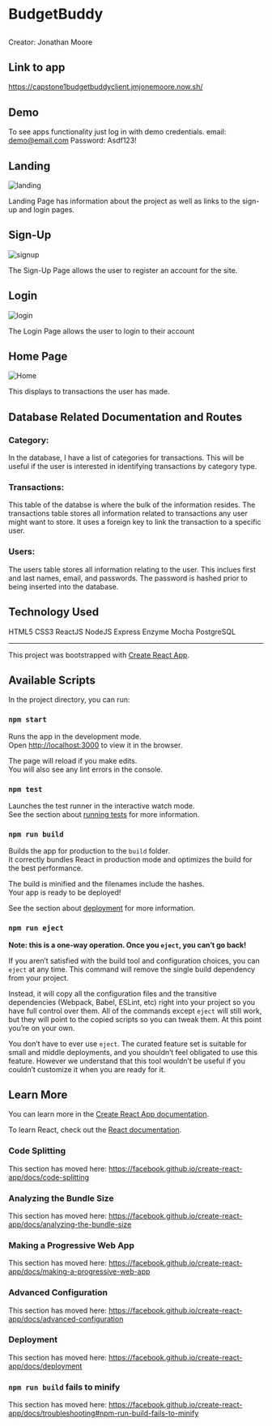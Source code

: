# BudgetBuddy

##
Creator:
 Jonathan Moore

## Link to app

https://capstone1budgetbuddyclient.jmjonemoore.now.sh/

## Demo

To see apps functionality just log in with demo credentials.
email: demo@email.com
Password: Asdf123!

## Landing

![landing](/src/Images/Landing.png "Landing Page")

Landing Page has information about the project as well as links to the sign-up and login pages.

## Sign-Up

![signup](/src/Images/Signup.png "Sign-up Page")

The Sign-Up Page allows the user to register an account for the site.

## Login

![login](/src/Images/Login.png "Login page")

The Login Page allows the user to login to their account

## Home Page

![Home](/src/Images/Homepage.png "Home page")

This displays to transactions the user has made.

## Database Related Documentation and Routes

### Category:

In the database, I have a list of categories for transactions. This will be useful if the user is interested in identifying transactions by category type.

### Transactions:

This table of the databse is where the bulk of the information resides. The transactions table stores all information related to transactions any user might want to store. It uses a foreign key to link the transaction to a specific user.

### Users:

The users table stores all information relating to the user. This inclues first and last names, email, and passwords. The password is hashed prior to being inserted into the database.

## Technology Used

HTML5
CSS3
ReactJS
NodeJS
Express
Enzyme
Mocha
PostgreSQL

________________________________________________________________________________________________________________________________________________________



This project was bootstrapped with [Create React App](https://github.com/facebook/create-react-app).

## Available Scripts

In the project directory, you can run:

### `npm start`

Runs the app in the development mode.<br>
Open [http://localhost:3000](http://localhost:3000) to view it in the browser.

The page will reload if you make edits.<br>
You will also see any lint errors in the console.

### `npm test`

Launches the test runner in the interactive watch mode.<br>
See the section about [running tests](https://facebook.github.io/create-react-app/docs/running-tests) for more information.

### `npm run build`

Builds the app for production to the `build` folder.<br>
It correctly bundles React in production mode and optimizes the build for the best performance.

The build is minified and the filenames include the hashes.<br>
Your app is ready to be deployed!

See the section about [deployment](https://facebook.github.io/create-react-app/docs/deployment) for more information.

### `npm run eject`

**Note: this is a one-way operation. Once you `eject`, you can’t go back!**

If you aren’t satisfied with the build tool and configuration choices, you can `eject` at any time. This command will remove the single build dependency from your project.

Instead, it will copy all the configuration files and the transitive dependencies (Webpack, Babel, ESLint, etc) right into your project so you have full control over them. All of the commands except `eject` will still work, but they will point to the copied scripts so you can tweak them. At this point you’re on your own.

You don’t have to ever use `eject`. The curated feature set is suitable for small and middle deployments, and you shouldn’t feel obligated to use this feature. However we understand that this tool wouldn’t be useful if you couldn’t customize it when you are ready for it.

## Learn More

You can learn more in the [Create React App documentation](https://facebook.github.io/create-react-app/docs/getting-started).

To learn React, check out the [React documentation](https://reactjs.org/).

### Code Splitting

This section has moved here: https://facebook.github.io/create-react-app/docs/code-splitting

### Analyzing the Bundle Size

This section has moved here: https://facebook.github.io/create-react-app/docs/analyzing-the-bundle-size

### Making a Progressive Web App

This section has moved here: https://facebook.github.io/create-react-app/docs/making-a-progressive-web-app

### Advanced Configuration

This section has moved here: https://facebook.github.io/create-react-app/docs/advanced-configuration

### Deployment

This section has moved here: https://facebook.github.io/create-react-app/docs/deployment

### `npm run build` fails to minify

This section has moved here: https://facebook.github.io/create-react-app/docs/troubleshooting#npm-run-build-fails-to-minify
